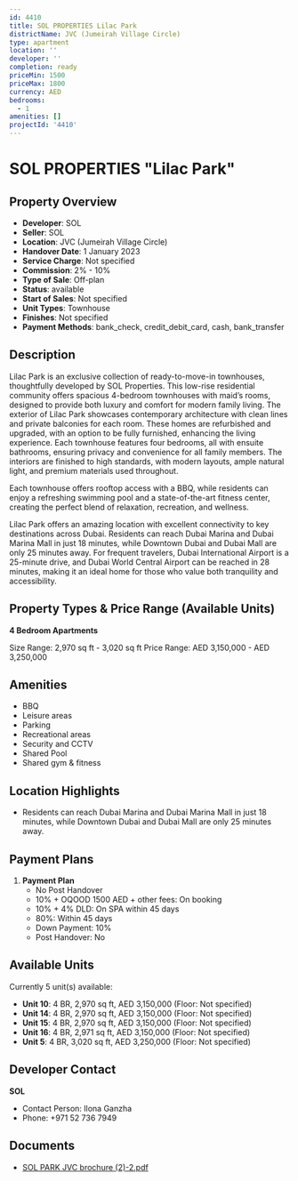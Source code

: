 ```yaml
---
id: 4410
title: SOL PROPERTIES Lilac Park
districtName: JVC (Jumeirah Village Circle)
type: apartment
location: ''
developer: ''
completion: ready
priceMin: 1500
priceMax: 1800
currency: AED
bedrooms:
  - 1
amenities: []
projectId: '4410'
---
```


# SOL PROPERTIES "Lilac Park"

## Property Overview
- **Developer**: SOL
- **Seller**: SOL
- **Location**: JVC (Jumeirah Village Circle)
- **Handover Date**: 1 January 2023
- **Service Charge**: Not specified
- **Commission**: 2% - 10%
- **Type of Sale**: Off-plan
- **Status**: available
- **Start of Sales**: Not specified
- **Unit Types**: Townhouse
- **Finishes**: Not specified
- **Payment Methods**: bank_check, credit_debit_card, cash, bank_transfer

## Description
Lilac Park is an exclusive collection of ready-to-move-in townhouses, thoughtfully developed by SOL Properties. This low-rise residential community offers spacious 4-bedroom townhouses with maid’s rooms, designed to provide both luxury and comfort for modern family living. The exterior of Lilac Park showcases contemporary architecture with clean lines and private balconies for each room. These homes are refurbished and upgraded, with an option to be fully furnished, enhancing the living experience. Each townhouse features four bedrooms, all with ensuite bathrooms, ensuring privacy and convenience for all family members. The interiors are finished to high standards, with modern layouts, ample natural light, and premium materials used throughout.

Each townhouse offers rooftop access with a BBQ, while residents can enjoy a refreshing swimming pool and a state-of-the-art fitness center, creating the perfect blend of relaxation, recreation, and wellness.

Lilac Park offers an amazing location with excellent connectivity to key destinations across Dubai. Residents can reach Dubai Marina and Dubai Marina Mall in just 18 minutes, while Downtown Dubai and Dubai Mall are only 25 minutes away. For frequent travelers, Dubai International Airport is a 25-minute drive, and Dubai World Central Airport can be reached in 28 minutes, making it an ideal home for those who value both tranquility and accessibility.

## Property Types & Price Range (Available Units)
**4 Bedroom Apartments**

Size Range: 2,970 sq ft - 3,020 sq ft
Price Range: AED 3,150,000 - AED 3,250,000

## Amenities
- BBQ
- Leisure areas
- Parking
- Recreational areas
- Security and CCTV
- Shared Pool
- Shared gym & fitness

## Location Highlights
- Residents can reach Dubai Marina and Dubai Marina Mall in just 18 minutes, while Downtown Dubai and Dubai Mall are only 25 minutes away.

## Payment Plans
1. **Payment Plan**
   - No Post Handover
   - 10% + OQOOD 1500 AED + other fees: On booking
   - 10% + 4% DLD: On SPA within 45 days
   - 80%: Within 45 days
   - Down Payment: 10%
   - Post Handover: No

## Available Units
Currently 5 unit(s) available:
- **Unit 10**: 4 BR, 2,970 sq ft, AED 3,150,000 (Floor: Not specified)
- **Unit 14**: 4 BR, 2,970 sq ft, AED 3,150,000 (Floor: Not specified)
- **Unit 15**: 4 BR, 2,970 sq ft, AED 3,150,000 (Floor: Not specified)
- **Unit 16**: 4 BR, 2,971 sq ft, AED 3,150,000 (Floor: Not specified)
- **Unit 5**: 4 BR, 3,020 sq ft, AED 3,250,000 (Floor: Not specified)

## Developer Contact
**SOL**
- Contact Person: Ilona Ganzha
- Phone: +971 52 736 7949

## Documents
- [SOL PARK JVC brochure (2)-2.pdf](https://cdn.geniemap.net/2025/02/10/cAGXGyqfDbS5DCONwTnmJL6ZgCFK74qVT4vJz8UW.pdf)
